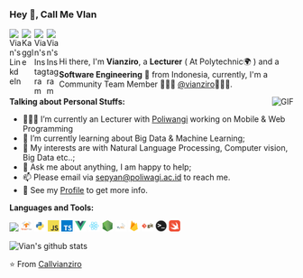 ### Hey 👋, Call Me VIan

<a href="https://www.linkedin.com/in/vianzir0">
  <img align="left" alt="Vian'sLinkdeIn" width="22px" src="https://cdn.jsdelivr.net/npm/simple-icons@v3/icons/linkedin.svg" />
</a>
<a href="https://www.kaggle.com/vianziro">
  <img align="left" alt="Kaggle" width="22px" src="https://cdn.jsdelivr.net/npm/simple-icons@3.1.0/icons/kaggle.svg" />
</a>
<a href="https://www.instagram.com/vianziro/">
  <img align="left" alt="Vian's Instagram" width="22px" src="https://cdn.jsdelivr.net/npm/simple-icons@v3/icons/instagram.svg" />
</a>
<a href="https://www.facebook.com/vianziro">
  <img align="left" alt="Vian's Instagram" width="22px" src="https://cdn.jsdelivr.net/npm/simple-icons@v3/icons/facebook.svg" />
</a>

<br />
<br />

Hi there, I'm **Vianziro**, a **Lecturer** ( At Polytechnic🌍 ) and a **Software Engineering** 🚀 from Indonesia, currently, I'm a Community Team Member 🙍🏽‍♂️ [@vianziro](https://github.com/vianziro)👨🏽‍💼. 

  <img align="right" alt="GIF" src="https://www.chawtechsolutions.com/wp-content/uploads/2019/03/developer-dribbble.gif" />

**Talking about Personal Stuffs:**

- 👨🏽‍💻 I’m currently an Lecturer with [Poliwangi](#) working on Mobile & Web Programming
- 🌱 I’m currently learning about Big Data & Machine Learning; 
- 🤔 My interests are with Natural Language Processing, Computer vision, Big Data etc..;
- 💬 Ask me about anything, I am happy to help;
- 📫 Please email via sepyan@poliwagi.ac.id to reach me.
- 📝 See my [Profile](https://vianziro.me) to get more info.


**Languages and Tools:**  

<code><img height="20" src="https://pytorch.org/assets/images/pytorch-logo.png"></code>
<code><img height="20" src="https://raw.githubusercontent.com/github/explore/80688e429a7d4ef2fca1e82350fe8e3517d3494d/topics/tensorflow/tensorflow.png"></code>
<code><img height="20" src="https://raw.githubusercontent.com/github/explore/80688e429a7d4ef2fca1e82350fe8e3517d3494d/topics/python/python.png"></code>
<code><img height="20" src="https://raw.githubusercontent.com/github/explore/80688e429a7d4ef2fca1e82350fe8e3517d3494d/topics/javascript/javascript.png"></code>
<code><img height="20" src="https://raw.githubusercontent.com/github/explore/80688e429a7d4ef2fca1e82350fe8e3517d3494d/topics/typescript/typescript.png"></code>
<code><img height="20" src="https://raw.githubusercontent.com/github/explore/80688e429a7d4ef2fca1e82350fe8e3517d3494d/topics/vue/vue.png"></code>
<code><img height="20" src="https://raw.githubusercontent.com/github/explore/80688e429a7d4ef2fca1e82350fe8e3517d3494d/topics/react/react.png"></code>
<code><img height="20" src="https://raw.githubusercontent.com/github/explore/80688e429a7d4ef2fca1e82350fe8e3517d3494d/topics/nodejs/nodejs.png"></code>
<code><img height="20" src="https://raw.githubusercontent.com/github/explore/80688e429a7d4ef2fca1e82350fe8e3517d3494d/topics/mysql/mysql.png"></code>
<code><img height="20" src="https://raw.githubusercontent.com/github/explore/80688e429a7d4ef2fca1e82350fe8e3517d3494d/topics/firebase/firebase.png"></code>
<code><img height="20" src="https://raw.githubusercontent.com/github/explore/80688e429a7d4ef2fca1e82350fe8e3517d3494d/topics/git/git.png"></code>
<code><img height="20" src="https://raw.githubusercontent.com/github/explore/80688e429a7d4ef2fca1e82350fe8e3517d3494d/topics/terminal/terminal.png"></code>
<code><img height="20" src="https://raw.githubusercontent.com/github/explore/80688e429a7d4ef2fca1e82350fe8e3517d3494d/topics/swift/swift.png"></code>

![Vian's github stats](https://github-readme-stats.vercel.app/api?username=vianziro&show_icons=true&hide_border=true)

⭐️ From [Callvianziro](https://github.com/vianziro)
